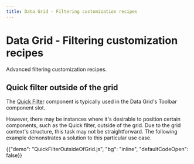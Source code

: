 ```yaml
---
title: Data Grid - Filtering customization recipes
---
```


# Data Grid - Filtering customization recipes

<p class="description">Advanced filtering customization recipes.</p>

## Quick filter outside of the grid

The [Quick Filter](/x/react-data-grid/filtering/quick-filter/) component is typically used in the Data Grid's Toolbar component slot.

However, there may be instances where it's desirable to position certain components, such as the Quick filter, outside of the grid. Due to the grid context's structure, this task may not be straightforward. The following example demonstrates a solution to this particular use case.

{{"demo": "QuickFilterOutsideOfGrid.js", "bg": "inline", "defaultCodeOpen": false}}
